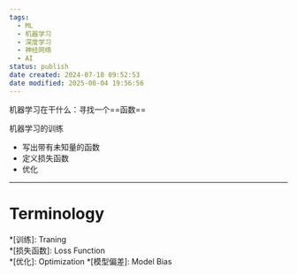 ```yaml
---
tags:
  - ML
  - 机器学习
  - 深度学习
  - 神经网络
  - AI
status: publish
date created: 2024-07-18 09:52:53
date modified: 2025-08-04 19:56:56
---
```

机器学习在干什么：寻找一个==函数==

机器学习的训练
- 写出带有未知量的函数
- 定义损失函数
- 优化


---

# Terminology

*[训练]: Traning  
*[损失函数]: Loss Function  
*[优化]: Optimization
*[模型偏差]:  Model Bias

